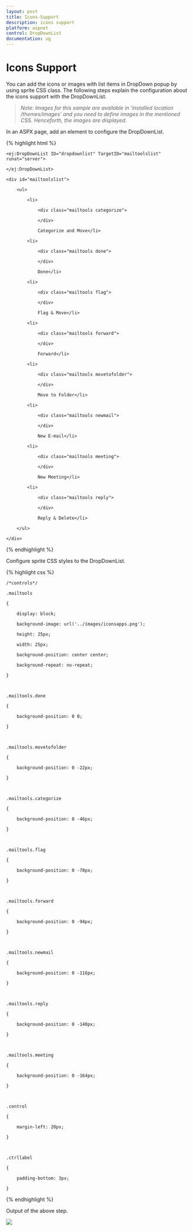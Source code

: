 ```yaml
---
layout: post
title: Icons-Support
description: icons support 
platform: aspnet
control: DropDownList
documentation: ug
---
```


# Icons Support 

You can add the icons or images with list items in DropDown popup by using sprite CSS class. The following steps explain the configuration about the icons support with the DropDownList.


> _Note: Images for this sample are available in ‘installed location /themes/images’ and you need to define images in the mentioned CSS. Henceforth, the images are displayed._ 


In an ASPX page, add an element to configure the DropDownList.

{% highlight html %}

<div class="control">

    <ej:DropDownList ID="dropdownlist" TargetID="mailtoolslist" runat="server">

    </ej:DropDownList>

    <div id="mailtoolslist">

        <ul>

            <li>

                <div class="mailtools categorize">

                </div>

                Categorize and Move</li>

            <li>

                <div class="mailtools done">

                </div>

                Done</li>

            <li>

                <div class="mailtools flag">

                </div>

                Flag & Move</li>

            <li>

                <div class="mailtools forward">

                </div>

                Forward</li>

            <li>

                <div class="mailtools movetofolder">

                </div>

                Move to Folder</li>

            <li>

                <div class="mailtools newmail">

                </div>

                New E-mail</li>

            <li>

                <div class="mailtools meeting">

                </div>

                New Meeting</li>

            <li>

                <div class="mailtools reply">

                </div>

                Reply & Delete</li>

        </ul>

    </div>

</div>



{% endhighlight %}



Configure sprite CSS styles to the DropDownList.

{% highlight css %}

    /*controls*/

    .mailtools

    {

        display: block;

        background-image: url('../images/iconsapps.png');

        height: 25px;

        width: 25px;

        background-position: center center;

        background-repeat: no-repeat;

    }



    .mailtools.done

    {

        background-position: 0 0;

    }



    .mailtools.movetofolder

    {

        background-position: 0 -22px;

    }



    .mailtools.categorize

    {

        background-position: 0 -46px;

    }



    .mailtools.flag

    {

        background-position: 0 -70px;

    }



    .mailtools.forward

    {

        background-position: 0 -94px;

    }



    .mailtools.newmail

    {

        background-position: 0 -116px;

    }



    .mailtools.reply

    {

        background-position: 0 -140px;

    }



    .mailtools.meeting

    {

        background-position: 0 -164px;

    }



    .control

    {

        margin-left: 20px;

    }



    .ctrllabel

    {

        padding-bottom: 3px;

    }





{% endhighlight %}



Output of the above step.



![](Icons-Support_images/Icons-Support_img2.png)  



